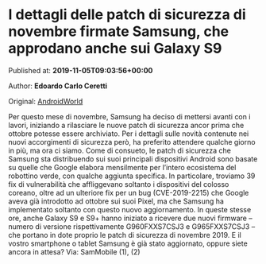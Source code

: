 
# I dettagli delle patch di sicurezza di novembre firmate Samsung, che approdano anche sui Galaxy S9

Published at: **2019-11-05T09:03:56+00:00**

Author: **Edoardo Carlo Ceretti**

Original: [AndroidWorld](https://www.androidworld.it/2019/11/05/samsung-patch-sicurezza-novembre-2019-dettagli-678313/)

Per questo mese di novembre, Samsung ha deciso di mettersi avanti con i lavori, iniziando a rilasciare le nuove patch di sicurezza ancor prima che ottobre potesse essere archiviato. Per i dettagli sulle novità contenute nei nuovi accorgimenti di sicurezza però, ha preferito attendere qualche giorno in più, ma ora ci siamo.
Come di consueto, le patch di sicurezza che Samsung sta distribuendo sui suoi principali dispositivi Android sono basate su quelle che Google elabora mensilmente per l’intero ecosistema del robottino verde, con qualche aggiunta specifica. In particolare, troviamo 39 fix di vulnerabilità che affliggevano soltanto i dispositivi del colosso coreano, oltre ad un ulteriore fix per un bug (CVE-2019-2215) che Google aveva già introdotto ad ottobre sui suoi Pixel, ma che Samsung ha implementato soltanto con questo nuovo aggiornamento.
In queste stesse ore, anche Galaxy S9 e S9+ hanno iniziato a ricevere due nuovi firmware – numero di versione rispettivamente G960FXXS7CSJ3 e G965FXXS7CSJ3 – che portano in dote proprio le patch di sicurezza di novembre 2019. E il vostro smartphone o tablet Samsung è già stato aggiornato, oppure siete ancora in attesa?
Via: SamMobile (1), (2)
